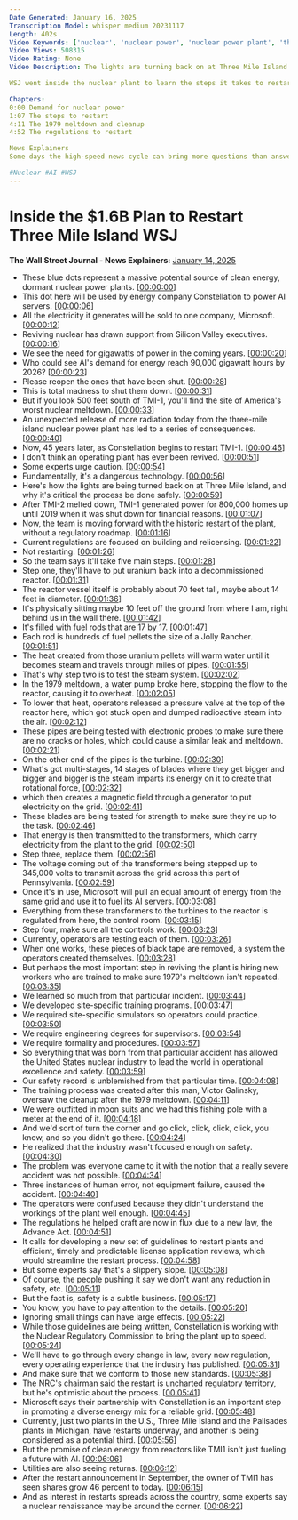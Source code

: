 ```yaml
---
Date Generated: January 16, 2025
Transcription Model: whisper medium 20231117
Length: 402s
Video Keywords: ['nuclear', 'nuclear power', 'nuclear power plant', 'three mile island', 'three mile island reopening', 'ai', 'ai power', 'nuclear power for ai', 'ai news', 'nuclear meltdown', 'microsoft', 'microsoft buys three mile island', 'silicon valley', 'restarting a nuclear reactor', 'elon musk', 'clean energy', 'tmi 2', 'tmi 1', 'constellation', 'uranium', 'nuclear reactor', 'steam system', 'radioactive', 'pennsylvania', 'ai servers', 'energy demand', 'how to restart nuclear reactor', 'zombie nuclear', 'power plant', 'victor gilinsky', 'nrc', 'usnews']
Video Views: 508315
Video Rating: None
Video Description: The lights are turning back on at Three Mile Island in Pennsylvania, the site of America's worst nuclear meltdown, after it has lain dormant for 5 years. The clean energy will be used to power AI servers and the electricity it generates will be sold to one company: Microsoft. Reviving nuclear power plants has drawn support from Silicon Valley executives like Elon Musk, but what does it take to actually restart one of these plants?

WSJ went inside the nuclear plant to learn the steps it takes to restart the clean energy source and examined the regulations in place in order to restart these reactors. 

Chapters:
0:00 Demand for nuclear power 
1:07 The steps to restart 
4:11 The 1979 meltdown and cleanup
4:52 The regulations to restart

News Explainers
Some days the high-speed news cycle can bring more questions than answers. WSJ’s news explainers break down the day's biggest stories into bite-size pieces to help you make sense of the news.

#Nuclear #AI #WSJ
---
```


# Inside the $1.6B Plan to Restart Three Mile Island  WSJ
**The Wall Street Journal - News Explainers:** [January 14, 2025](https://www.youtube.com/watch?v=Ub78DA8wyf8)
*  These blue dots represent a massive potential source of clean energy, dormant nuclear power plants. [[00:00:00](https://www.youtube.com/watch?v=Ub78DA8wyf8&t=0.0s)]
*  This dot here will be used by energy company Constellation to power AI servers. [[00:00:06](https://www.youtube.com/watch?v=Ub78DA8wyf8&t=6.6000000000000005s)]
*  All the electricity it generates will be sold to one company, Microsoft. [[00:00:12](https://www.youtube.com/watch?v=Ub78DA8wyf8&t=12.32s)]
*  Reviving nuclear has drawn support from Silicon Valley executives. [[00:00:16](https://www.youtube.com/watch?v=Ub78DA8wyf8&t=16.8s)]
*  We see the need for gigawatts of power in the coming years. [[00:00:20](https://www.youtube.com/watch?v=Ub78DA8wyf8&t=20.56s)]
*  Who could see AI's demand for energy reach 90,000 gigawatt hours by 2026? [[00:00:23](https://www.youtube.com/watch?v=Ub78DA8wyf8&t=23.8s)]
*  Please reopen the ones that have been shut. [[00:00:28](https://www.youtube.com/watch?v=Ub78DA8wyf8&t=28.96s)]
*  This is total madness to shut them down. [[00:00:31](https://www.youtube.com/watch?v=Ub78DA8wyf8&t=31.240000000000002s)]
*  But if you look 500 feet south of TMI-1, you'll find the site of America's worst nuclear meltdown. [[00:00:33](https://www.youtube.com/watch?v=Ub78DA8wyf8&t=33.52s)]
*  An unexpected release of more radiation today from the three-mile island nuclear power plant has led to a series of consequences. [[00:00:40](https://www.youtube.com/watch?v=Ub78DA8wyf8&t=40.0s)]
*  Now, 45 years later, as Constellation begins to restart TMI-1. [[00:00:46](https://www.youtube.com/watch?v=Ub78DA8wyf8&t=46.24s)]
*  I don't think an operating plant has ever been revived. [[00:00:51](https://www.youtube.com/watch?v=Ub78DA8wyf8&t=51.24s)]
*  Some experts urge caution. [[00:00:54](https://www.youtube.com/watch?v=Ub78DA8wyf8&t=54.68000000000001s)]
*  Fundamentally, it's a dangerous technology. [[00:00:56](https://www.youtube.com/watch?v=Ub78DA8wyf8&t=56.76s)]
*  Here's how the lights are being turned back on at Three Mile Island, and why it's critical the process be done safely. [[00:00:59](https://www.youtube.com/watch?v=Ub78DA8wyf8&t=59.32s)]
*  After TMI-2 melted down, TMI-1 generated power for 800,000 homes up until 2019 when it was shut down for financial reasons. [[00:01:07](https://www.youtube.com/watch?v=Ub78DA8wyf8&t=67.52s)]
*  Now, the team is moving forward with the historic restart of the plant, without a regulatory roadmap. [[00:01:16](https://www.youtube.com/watch?v=Ub78DA8wyf8&t=76.96s)]
*  Current regulations are focused on building and relicensing. [[00:01:22](https://www.youtube.com/watch?v=Ub78DA8wyf8&t=82.92s)]
*  Not restarting. [[00:01:26](https://www.youtube.com/watch?v=Ub78DA8wyf8&t=86.64s)]
*  So the team says it'll take five main steps. [[00:01:28](https://www.youtube.com/watch?v=Ub78DA8wyf8&t=88.24s)]
*  Step one, they'll have to put uranium back into a decommissioned reactor. [[00:01:31](https://www.youtube.com/watch?v=Ub78DA8wyf8&t=91.96000000000001s)]
*  The reactor vessel itself is probably about 70 feet tall, maybe about 14 feet in diameter. [[00:01:36](https://www.youtube.com/watch?v=Ub78DA8wyf8&t=96.44s)]
*  It's physically sitting maybe 10 feet off the ground from where I am, right behind us in the wall there. [[00:01:42](https://www.youtube.com/watch?v=Ub78DA8wyf8&t=102.44s)]
*  It's filled with fuel rods that are 17 by 17. [[00:01:47](https://www.youtube.com/watch?v=Ub78DA8wyf8&t=107.64s)]
*  Each rod is hundreds of fuel pellets the size of a Jolly Rancher. [[00:01:51](https://www.youtube.com/watch?v=Ub78DA8wyf8&t=111.44s)]
*  The heat created from those uranium pellets will warm water until it becomes steam and travels through miles of pipes. [[00:01:55](https://www.youtube.com/watch?v=Ub78DA8wyf8&t=115.68s)]
*  That's why step two is to test the steam system. [[00:02:02](https://www.youtube.com/watch?v=Ub78DA8wyf8&t=122.36000000000001s)]
*  In the 1979 meltdown, a water pump broke here, stopping the flow to the reactor, causing it to overheat. [[00:02:05](https://www.youtube.com/watch?v=Ub78DA8wyf8&t=125.48s)]
*  To lower that heat, operators released a pressure valve at the top of the reactor here, which got stuck open and dumped radioactive steam into the air. [[00:02:12](https://www.youtube.com/watch?v=Ub78DA8wyf8&t=132.92000000000002s)]
*  These pipes are being tested with electronic probes to make sure there are no cracks or holes, which could cause a similar leak and meltdown. [[00:02:21](https://www.youtube.com/watch?v=Ub78DA8wyf8&t=141.92s)]
*  On the other end of the pipes is the turbine. [[00:02:30](https://www.youtube.com/watch?v=Ub78DA8wyf8&t=150.16s)]
*  What's got multi-stages, 14 stages of blades where they get bigger and bigger and bigger is the steam imparts its energy on it to create that rotational force, [[00:02:32](https://www.youtube.com/watch?v=Ub78DA8wyf8&t=152.72s)]
*  which then creates a magnetic field through a generator to put electricity on the grid. [[00:02:41](https://www.youtube.com/watch?v=Ub78DA8wyf8&t=161.4s)]
*  These blades are being tested for strength to make sure they're up to the task. [[00:02:46](https://www.youtube.com/watch?v=Ub78DA8wyf8&t=166.0s)]
*  That energy is then transmitted to the transformers, which carry electricity from the plant to the grid. [[00:02:50](https://www.youtube.com/watch?v=Ub78DA8wyf8&t=170.32s)]
*  Step three, replace them. [[00:02:56](https://www.youtube.com/watch?v=Ub78DA8wyf8&t=176.84s)]
*  The voltage coming out of the transformers being stepped up to 345,000 volts to transmit across the grid across this part of Pennsylvania. [[00:02:59](https://www.youtube.com/watch?v=Ub78DA8wyf8&t=179.2s)]
*  Once it's in use, Microsoft will pull an equal amount of energy from the same grid and use it to fuel its AI servers. [[00:03:08](https://www.youtube.com/watch?v=Ub78DA8wyf8&t=188.51999999999998s)]
*  Everything from these transformers to the turbines to the reactor is regulated from here, the control room. [[00:03:15](https://www.youtube.com/watch?v=Ub78DA8wyf8&t=195.76s)]
*  Step four, make sure all the controls work. [[00:03:23](https://www.youtube.com/watch?v=Ub78DA8wyf8&t=203.0s)]
*  Currently, operators are testing each of them. [[00:03:26](https://www.youtube.com/watch?v=Ub78DA8wyf8&t=206.04s)]
*  When one works, these pieces of black tape are removed, a system the operators created themselves. [[00:03:28](https://www.youtube.com/watch?v=Ub78DA8wyf8&t=208.79999999999998s)]
*  But perhaps the most important step in reviving the plant is hiring new workers who are trained to make sure 1979's meltdown isn't repeated. [[00:03:35](https://www.youtube.com/watch?v=Ub78DA8wyf8&t=215.48s)]
*  We learned so much from that particular incident. [[00:03:44](https://www.youtube.com/watch?v=Ub78DA8wyf8&t=224.84s)]
*  We developed site-specific training programs. [[00:03:47](https://www.youtube.com/watch?v=Ub78DA8wyf8&t=227.64000000000001s)]
*  We required site-specific simulators so operators could practice. [[00:03:50](https://www.youtube.com/watch?v=Ub78DA8wyf8&t=230.12s)]
*  We require engineering degrees for supervisors. [[00:03:54](https://www.youtube.com/watch?v=Ub78DA8wyf8&t=234.08s)]
*  We require formality and procedures. [[00:03:57](https://www.youtube.com/watch?v=Ub78DA8wyf8&t=237.12s)]
*  So everything that was born from that particular accident has allowed the United States nuclear industry to lead the world in operational excellence and safety. [[00:03:59](https://www.youtube.com/watch?v=Ub78DA8wyf8&t=239.36s)]
*  Our safety record is unblemished from that particular time. [[00:04:08](https://www.youtube.com/watch?v=Ub78DA8wyf8&t=248.0s)]
*  The training process was created after this man, Victor Galinsky, oversaw the cleanup after the 1979 meltdown. [[00:04:11](https://www.youtube.com/watch?v=Ub78DA8wyf8&t=251.67999999999998s)]
*  We were outfitted in moon suits and we had this fishing pole with a meter at the end of it. [[00:04:18](https://www.youtube.com/watch?v=Ub78DA8wyf8&t=258.88s)]
*  And we'd sort of turn the corner and go click, click, click, click, you know, and so you didn't go there. [[00:04:24](https://www.youtube.com/watch?v=Ub78DA8wyf8&t=264.64s)]
*  He realized that the industry wasn't focused enough on safety. [[00:04:30](https://www.youtube.com/watch?v=Ub78DA8wyf8&t=270.59999999999997s)]
*  The problem was everyone came to it with the notion that a really severe accident was not possible. [[00:04:34](https://www.youtube.com/watch?v=Ub78DA8wyf8&t=274.44s)]
*  Three instances of human error, not equipment failure, caused the accident. [[00:04:40](https://www.youtube.com/watch?v=Ub78DA8wyf8&t=280.88s)]
*  The operators were confused because they didn't understand the workings of the plant well enough. [[00:04:45](https://www.youtube.com/watch?v=Ub78DA8wyf8&t=285.28s)]
*  The regulations he helped craft are now in flux due to a new law, the Advance Act. [[00:04:51](https://www.youtube.com/watch?v=Ub78DA8wyf8&t=291.91999999999996s)]
*  It calls for developing a new set of guidelines to restart plants and efficient, timely and predictable license application reviews, which would streamline the restart process. [[00:04:58](https://www.youtube.com/watch?v=Ub78DA8wyf8&t=298.35999999999996s)]
*  But some experts say that's a slippery slope. [[00:05:08](https://www.youtube.com/watch?v=Ub78DA8wyf8&t=308.48s)]
*  Of course, the people pushing it say we don't want any reduction in safety, etc. [[00:05:11](https://www.youtube.com/watch?v=Ub78DA8wyf8&t=311.12s)]
*  But the fact is, safety is a subtle business. [[00:05:17](https://www.youtube.com/watch?v=Ub78DA8wyf8&t=317.28000000000003s)]
*  You know, you have to pay attention to the details. [[00:05:20](https://www.youtube.com/watch?v=Ub78DA8wyf8&t=320.20000000000005s)]
*  Ignoring small things can have large effects. [[00:05:22](https://www.youtube.com/watch?v=Ub78DA8wyf8&t=322.24s)]
*  While those guidelines are being written, Constellation is working with the Nuclear Regulatory Commission to bring the plant up to speed. [[00:05:24](https://www.youtube.com/watch?v=Ub78DA8wyf8&t=324.76s)]
*  We'll have to go through every change in law, every new regulation, every operating experience that the industry has published. [[00:05:31](https://www.youtube.com/watch?v=Ub78DA8wyf8&t=331.36s)]
*  And make sure that we conform to those new standards. [[00:05:38](https://www.youtube.com/watch?v=Ub78DA8wyf8&t=338.28000000000003s)]
*  The NRC's chairman said the restart is uncharted regulatory territory, but he's optimistic about the process. [[00:05:41](https://www.youtube.com/watch?v=Ub78DA8wyf8&t=341.24s)]
*  Microsoft says their partnership with Constellation is an important step in promoting a diverse energy mix for a reliable grid. [[00:05:48](https://www.youtube.com/watch?v=Ub78DA8wyf8&t=348.24s)]
*  Currently, just two plants in the U.S., Three Mile Island and the Palisades plants in Michigan, have restarts underway, and another is being considered as a potential third. [[00:05:56](https://www.youtube.com/watch?v=Ub78DA8wyf8&t=356.12s)]
*  But the promise of clean energy from reactors like TMI1 isn't just fueling a future with AI. [[00:06:06](https://www.youtube.com/watch?v=Ub78DA8wyf8&t=366.84s)]
*  Utilities are also seeing returns. [[00:06:12](https://www.youtube.com/watch?v=Ub78DA8wyf8&t=372.84s)]
*  After the restart announcement in September, the owner of TMI1 has seen shares grow 46 percent to today. [[00:06:15](https://www.youtube.com/watch?v=Ub78DA8wyf8&t=375.15999999999997s)]
*  And as interest in restarts spreads across the country, some experts say a nuclear renaissance may be around the corner. [[00:06:22](https://www.youtube.com/watch?v=Ub78DA8wyf8&t=382.35999999999996s)]
